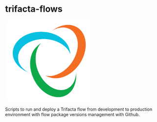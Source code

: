 # trifacta-flows


![Trifacta logo](trifacta_logo.png)

Scripts to run and deploy a Trifacta flow from development to production environment with flow package versions management with Github.
